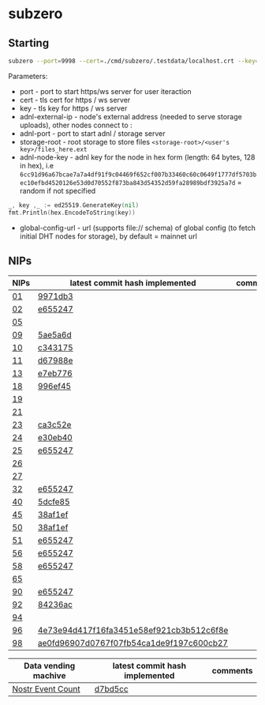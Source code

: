 # subzero
## Starting
```bash
subzero --port=9998 --cert=./cmd/subzero/.testdata/localhost.crt --key=./cmd/subzero/.testdata/localhost.key --adnl-external-ip=127.0.0.1 --adnl-port=11512 --storage-root=./../.uploads --adnl-node-key=<hex> [--global-config-url=file://path/to/global.json]
```
Parameters:
* port - port to start https/ws server for user iteraction
* cert - tls cert for https / ws server
* key - tls key for https / ws server
* adnl-external-ip - node's external address (needed to serve storage uploads), other nodes connect to <adnl-external-ip>:<adnl-port>
* adnl-port - port to start adnl / storage server
* storage-root - root storage to store files `<storage-root>/<user's key>/files_here.ext`
* adnl-node-key - adnl key for the node in hex form (length: 64 bytes, 128 in hex), i.e `6cc91d96a67bcae7a7a4df91f9c04469f652cf007b33460c60c0649f1777df5703bec10efbd4520126e53d0d70552f873ba843d54352d59fa28989bdf3925a7d` = random if not specified
```go
_, key ,_ := ed25519.GenerateKey(nil)
fmt.Println(hex.EncodeToString(key))
```
* global-config-url - url (supports file:// schema) of global config (to fetch initial DHT nodes for storage), by default = mainnet url

## NIPs
NIPs | latest commit hash implemented | comments
--- | --- | --- 
[01](https://github.com/nostr-protocol/nips/blob/master/01.md) | [9971db3](https://github.com/nostr-protocol/nips/commit/9971db355164815c986251f8f89d1c7c70ec9e53)
[02](https://github.com/nostr-protocol/nips/blob/master/02.md) | [e655247](https://github.com/nostr-protocol/nips/commit/e6552476aa2e5ca7256be572a9aa226ec8a022ee) |
[05](https://github.com/nostr-protocol/nips/blob/master/05.md) | |
[09](https://github.com/nostr-protocol/nips/blob/master/09.md) | [5ae5a6d](https://github.com/nostr-protocol/nips/commit/5ae5a6d0553e34afc3cf19e96043f7e0e2b349ef) |
[10](https://github.com/nostr-protocol/nips/blob/master/10.md) | [c343175](https://github.com/nostr-protocol/nips/commit/c343175a32f492cd1a40749fdd7c523c083bdb19) |
[11](https://github.com/nostr-protocol/nips/blob/master/11.md) | [d67988e](https://github.com/nostr-protocol/nips/commit/d67988e64ee3c0a0df859ad557aa26fb7844f11e) |
[13](https://github.com/nostr-protocol/nips/blob/master/13.md) | [e7eb776](https://github.com/nostr-protocol/nips/commit/e7eb776288b424e8cd43080b33b21506942f91e0) |
[18](https://github.com/nostr-protocol/nips/blob/master/18.md) | [996ef45](https://github.com/nostr-protocol/nips/commit/996ef456057c6f91320411098c259c3b68f3cc77) |
[19](https://github.com/nostr-protocol/nips/blob/master/19.md) | |
[21](https://github.com/nostr-protocol/nips/blob/master/21.md) | |
[23](https://github.com/nostr-protocol/nips/blob/master/23.md) | [ca3c52e](https://github.com/nostr-protocol/nips/commit/ca3c52e3e74f0a4679f1c6c0d9ac6461ea748d2d) |
[24](https://github.com/nostr-protocol/nips/blob/master/24.md) | [e30eb40](https://github.com/nostr-protocol/nips/commit/e30eb40eefbcef319a74a5531473f412987fca6a) |
[25](https://github.com/nostr-protocol/nips/blob/master/25.md) | [e655247](https://github.com/nostr-protocol/nips/commit/e6552476aa2e5ca7256be572a9aa226ec8a022ee) |
[26](https://github.com/nostr-protocol/nips/blob/master/26.md) | |
[27](https://github.com/nostr-protocol/nips/blob/master/27.md) | |
[32](https://github.com/nostr-protocol/nips/blob/master/32.md) | [e655247](https://github.com/nostr-protocol/nips/commit/e6552476aa2e5ca7256be572a9aa226ec8a022ee) |
[40](https://github.com/nostr-protocol/nips/blob/master/40.md) | [5dcfe85](https://github.com/nostr-protocol/nips/commit/5dcfe85306434f21ecb1e7a47edd92b2e3e64f9a) |
[45](https://github.com/nostr-protocol/nips/blob/master/45.md) | [38af1ef](https://github.com/nostr-protocol/nips/commit/38af1efe779f9a26530c6171f292264b28c1eb43) |
[50](https://github.com/nostr-protocol/nips/blob/master/50.md) | [38af1ef](https://github.com/nostr-protocol/nips/commit/38af1efe779f9a26530c6171f292264b28c1eb43) |
[51](https://github.com/nostr-protocol/nips/blob/master/51.md) | [e655247](https://github.com/nostr-protocol/nips/commit/e6552476aa2e5ca7256be572a9aa226ec8a022ee) |
[56](https://github.com/nostr-protocol/nips/blob/master/56.md) | [e655247](https://github.com/nostr-protocol/nips/commit/e6552476aa2e5ca7256be572a9aa226ec8a022ee) |
[58](https://github.com/nostr-protocol/nips/blob/master/58.md) | [e655247](https://github.com/nostr-protocol/nips/commit/e6552476aa2e5ca7256be572a9aa226ec8a022ee) |
[65](https://github.com/nostr-protocol/nips/blob/master/65.md) | |
[90](https://github.com/nostr-protocol/nips/blob/master/90.md) | [e655247](https://github.com/nostr-protocol/nips/commit/e6552476aa2e5ca7256be572a9aa226ec8a022ee) |
[92](https://github.com/nostr-protocol/nips/blob/master/92.md) | [84236ac](https://github.com/nostr-protocol/nips/commit/84236acdd9fa84206beb27a4c7353a191393bf41) |
[94](https://github.com/nostr-protocol/nips/blob/master/94.md) | |
[96](https://github.com/nostr-protocol/nips/blob/master/96.md) | [4e73e94d417f16fa3451e58ef921cb3b512c6f8e](https://github.com/ice-blockchain/subzero/commit/130bac5adedf6563fe8d8e869f7e46b4cfb414e0)|
[98](https://github.com/nostr-protocol/nips/blob/master/98.md) | [ae0fd96907d0767f07fb54ca1de9f197c600cb27](https://github.com/ice-blockchain/subzero/commit/130bac5adedf6563fe8d8e869f7e46b4cfb414e0)|


Data vending machive | latest commit hash implemented | comments
--- | --- | --- 
[Nostr Event Count](https://github.com/nostr-protocol/data-vending-machines/blob/master/kinds/5400.md) | [d7bd5cc](https://github.com/nostr-protocol/data-vending-machines/commit/d7bd5cc4b3a45b75edbee4134c38b3e56b7eef31)
